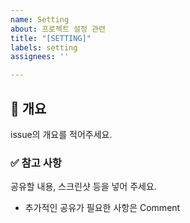 ```yaml
---
name: Setting
about: 프로젝트 설정 관련
title: "[SETTING]"
labels: setting
assignees: ''

---
```


## 📌 개요

issue의 개요를 적어주세요.


### ✅ 참고 사항

공유할 내용, 스크린샷 등을 넣어 주세요.

- 추가적인 공유가 필요한 사항은 Comment
